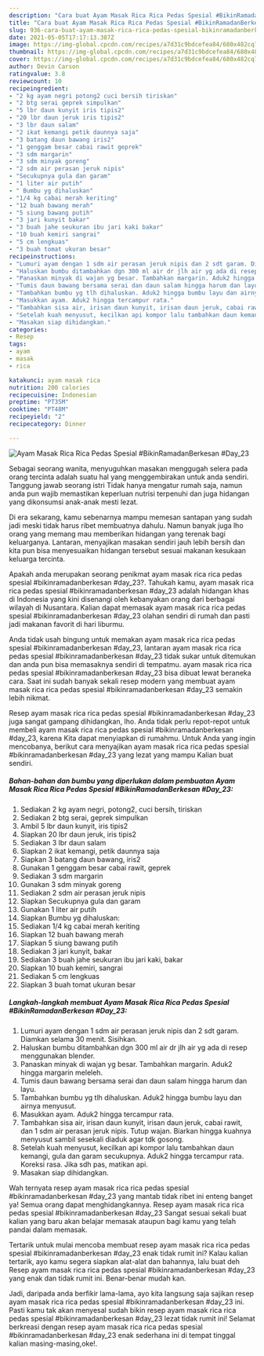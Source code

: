 ```yaml
---
description: "Cara buat Ayam Masak Rica Rica Pedas Spesial #BikinRamadanBerkesan #Day_23 yang enak Untuk Jualan"
title: "Cara buat Ayam Masak Rica Rica Pedas Spesial #BikinRamadanBerkesan #Day_23 yang enak Untuk Jualan"
slug: 936-cara-buat-ayam-masak-rica-rica-pedas-spesial-bikinramadanberkesan-day-23-yang-enak-untuk-jualan
date: 2021-05-05T17:17:13.387Z
image: https://img-global.cpcdn.com/recipes/a7d31c9bdcefea84/680x482cq70/ayam-masak-rica-rica-pedas-spesial-bikinramadanberkesan-day_23-foto-resep-utama.jpg
thumbnail: https://img-global.cpcdn.com/recipes/a7d31c9bdcefea84/680x482cq70/ayam-masak-rica-rica-pedas-spesial-bikinramadanberkesan-day_23-foto-resep-utama.jpg
cover: https://img-global.cpcdn.com/recipes/a7d31c9bdcefea84/680x482cq70/ayam-masak-rica-rica-pedas-spesial-bikinramadanberkesan-day_23-foto-resep-utama.jpg
author: Devin Carson
ratingvalue: 3.8
reviewcount: 10
recipeingredient:
- "2 kg ayam negri potong2 cuci bersih tiriskan"
- "2 btg serai geprek simpulkan"
- "5 lbr daun kunyit iris tipis2"
- "20 lbr daun jeruk iris tipis2"
- "3 lbr daun salam"
- "2 ikat kemangi petik daunnya saja"
- "3 batang daun bawang iris2"
- "1 genggam besar cabai rawit geprek"
- "3 sdm margarin"
- "3 sdm minyak goreng"
- "2 sdm air perasan jeruk nipis"
- "Secukupnya gula dan garam"
- "1 liter air putih"
- " Bumbu yg dihaluskan"
- "1/4 kg cabai merah keriting"
- "12 buah bawang merah"
- "5 siung bawang putih"
- "3 jari kunyit bakar"
- "3 buah jahe seukuran ibu jari kaki bakar"
- "10 buah kemiri sangrai"
- "5 cm lengkuas"
- "3 buah tomat ukuran besar"
recipeinstructions:
- "Lumuri ayam dengan 1 sdm air perasan jeruk nipis dan 2 sdt garam. Diamkan selama 30 menit. Sisihkan."
- "Haluskan bumbu ditambahkan dgn 300 ml air dr jlh air yg ada di resep menggunakan blender."
- "Panaskan minyak di wajan yg besar. Tambahkan margarin. Aduk2 hingga margarin meleleh."
- "Tumis daun bawang bersama serai dan daun salam hingga harum dan layu."
- "Tambahkan bumbu yg tlh dihaluskan. Aduk2 hingga bumbu layu dan airnya menyusut."
- "Masukkan ayam. Aduk2 hingga tercampur rata."
- "Tambahkan sisa air, irisan daun kunyit, irisan daun jeruk, cabai rawit, dan 1 sdm air perasan jeruk nipis. Tutup wajan. Biarkan hingga kuahnya menyusut sambil sesekali diaduk agar tdk gosong."
- "Setelah kuah menyusut, kecilkan api kompor lalu tambahkan daun kemangi, gula dan garam secukupnya. Aduk2 hingga tercampur rata. Koreksi rasa. Jika sdh pas, matikan api."
- "Masakan siap dihidangkan."
categories:
- Resep
tags:
- ayam
- masak
- rica

katakunci: ayam masak rica 
nutrition: 200 calories
recipecuisine: Indonesian
preptime: "PT35M"
cooktime: "PT48M"
recipeyield: "2"
recipecategory: Dinner

---
```



![Ayam Masak Rica Rica Pedas Spesial #BikinRamadanBerkesan #Day_23](https://img-global.cpcdn.com/recipes/a7d31c9bdcefea84/680x482cq70/ayam-masak-rica-rica-pedas-spesial-bikinramadanberkesan-day_23-foto-resep-utama.jpg)

Sebagai seorang wanita, menyuguhkan masakan menggugah selera pada orang tercinta adalah suatu hal yang menggembirakan untuk anda sendiri. Tanggung jawab seorang istri Tidak hanya mengatur rumah saja, namun anda pun wajib memastikan keperluan nutrisi terpenuhi dan juga hidangan yang dikonsumsi anak-anak mesti lezat.

Di era  sekarang, kamu sebenarnya mampu memesan santapan yang sudah jadi meski tidak harus ribet membuatnya dahulu. Namun banyak juga lho orang yang memang mau memberikan hidangan yang terenak bagi keluarganya. Lantaran, menyajikan masakan sendiri jauh lebih bersih dan kita pun bisa menyesuaikan hidangan tersebut sesuai makanan kesukaan keluarga tercinta. 



Apakah anda merupakan seorang penikmat ayam masak rica rica pedas spesial #bikinramadanberkesan #day_23?. Tahukah kamu, ayam masak rica rica pedas spesial #bikinramadanberkesan #day_23 adalah hidangan khas di Indonesia yang kini disenangi oleh kebanyakan orang dari berbagai wilayah di Nusantara. Kalian dapat memasak ayam masak rica rica pedas spesial #bikinramadanberkesan #day_23 olahan sendiri di rumah dan pasti jadi makanan favorit di hari liburmu.

Anda tidak usah bingung untuk memakan ayam masak rica rica pedas spesial #bikinramadanberkesan #day_23, lantaran ayam masak rica rica pedas spesial #bikinramadanberkesan #day_23 tidak sukar untuk ditemukan dan anda pun bisa memasaknya sendiri di tempatmu. ayam masak rica rica pedas spesial #bikinramadanberkesan #day_23 bisa dibuat lewat beraneka cara. Saat ini sudah banyak sekali resep modern yang membuat ayam masak rica rica pedas spesial #bikinramadanberkesan #day_23 semakin lebih nikmat.

Resep ayam masak rica rica pedas spesial #bikinramadanberkesan #day_23 juga sangat gampang dihidangkan, lho. Anda tidak perlu repot-repot untuk membeli ayam masak rica rica pedas spesial #bikinramadanberkesan #day_23, karena Kita dapat menyiapkan di rumahmu. Untuk Anda yang ingin mencobanya, berikut cara menyajikan ayam masak rica rica pedas spesial #bikinramadanberkesan #day_23 yang lezat yang mampu Kalian buat sendiri.

<!--inarticleads1-->

##### Bahan-bahan dan bumbu yang diperlukan dalam pembuatan Ayam Masak Rica Rica Pedas Spesial #BikinRamadanBerkesan #Day_23:

1. Sediakan 2 kg ayam negri, potong2, cuci bersih, tiriskan
1. Sediakan 2 btg serai, geprek simpulkan
1. Ambil 5 lbr daun kunyit, iris tipis2
1. Siapkan 20 lbr daun jeruk, iris tipis2
1. Sediakan 3 lbr daun salam
1. Siapkan 2 ikat kemangi, petik daunnya saja
1. Siapkan 3 batang daun bawang, iris2
1. Gunakan 1 genggam besar cabai rawit, geprek
1. Sediakan 3 sdm margarin
1. Gunakan 3 sdm minyak goreng
1. Sediakan 2 sdm air perasan jeruk nipis
1. Siapkan Secukupnya gula dan garam
1. Gunakan 1 liter air putih
1. Siapkan  Bumbu yg dihaluskan:
1. Sediakan 1/4 kg cabai merah keriting
1. Siapkan 12 buah bawang merah
1. Siapkan 5 siung bawang putih
1. Sediakan 3 jari kunyit, bakar
1. Sediakan 3 buah jahe seukuran ibu jari kaki, bakar
1. Siapkan 10 buah kemiri, sangrai
1. Sediakan 5 cm lengkuas
1. Siapkan 3 buah tomat ukuran besar




<!--inarticleads2-->

##### Langkah-langkah membuat Ayam Masak Rica Rica Pedas Spesial #BikinRamadanBerkesan #Day_23:

1. Lumuri ayam dengan 1 sdm air perasan jeruk nipis dan 2 sdt garam. Diamkan selama 30 menit. Sisihkan.
1. Haluskan bumbu ditambahkan dgn 300 ml air dr jlh air yg ada di resep menggunakan blender.
1. Panaskan minyak di wajan yg besar. Tambahkan margarin. Aduk2 hingga margarin meleleh.
1. Tumis daun bawang bersama serai dan daun salam hingga harum dan layu.
1. Tambahkan bumbu yg tlh dihaluskan. Aduk2 hingga bumbu layu dan airnya menyusut.
1. Masukkan ayam. Aduk2 hingga tercampur rata.
1. Tambahkan sisa air, irisan daun kunyit, irisan daun jeruk, cabai rawit, dan 1 sdm air perasan jeruk nipis. Tutup wajan. Biarkan hingga kuahnya menyusut sambil sesekali diaduk agar tdk gosong.
1. Setelah kuah menyusut, kecilkan api kompor lalu tambahkan daun kemangi, gula dan garam secukupnya. Aduk2 hingga tercampur rata. Koreksi rasa. Jika sdh pas, matikan api.
1. Masakan siap dihidangkan.




Wah ternyata resep ayam masak rica rica pedas spesial #bikinramadanberkesan #day_23 yang mantab tidak ribet ini enteng banget ya! Semua orang dapat menghidangkannya. Resep ayam masak rica rica pedas spesial #bikinramadanberkesan #day_23 Sangat sesuai sekali buat kalian yang baru akan belajar memasak ataupun bagi kamu yang telah pandai dalam memasak.

Tertarik untuk mulai mencoba membuat resep ayam masak rica rica pedas spesial #bikinramadanberkesan #day_23 enak tidak rumit ini? Kalau kalian tertarik, ayo kamu segera siapkan alat-alat dan bahannya, lalu buat deh Resep ayam masak rica rica pedas spesial #bikinramadanberkesan #day_23 yang enak dan tidak rumit ini. Benar-benar mudah kan. 

Jadi, daripada anda berfikir lama-lama, ayo kita langsung saja sajikan resep ayam masak rica rica pedas spesial #bikinramadanberkesan #day_23 ini. Pasti kamu tak akan menyesal sudah bikin resep ayam masak rica rica pedas spesial #bikinramadanberkesan #day_23 lezat tidak rumit ini! Selamat berkreasi dengan resep ayam masak rica rica pedas spesial #bikinramadanberkesan #day_23 enak sederhana ini di tempat tinggal kalian masing-masing,oke!.

